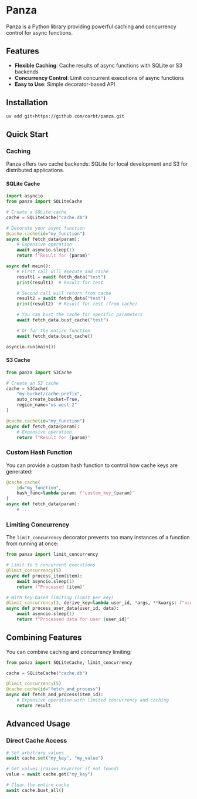 # Panza

Panza is a Python library providing powerful caching and concurrency control for async functions.

## Features

- **Flexible Caching**: Cache results of async functions with SQLite or S3 backends
- **Concurrency Control**: Limit concurrent executions of async functions
- **Easy to Use**: Simple decorator-based API

## Installation

```bash
uv add git+https://github.com/corbt/panza.git
```

## Quick Start

### Caching

Panza offers two cache backends: SQLite for local development and S3 for distributed applications.

#### SQLite Cache

```python
import asyncio
from panza import SQLiteCache

# Create a SQLite cache
cache = SQLiteCache("cache.db")

# Decorate your async function
@cache.cache(id="my_function")
async def fetch_data(param):
    # Expensive operation
    await asyncio.sleep(1)
    return f"Result for {param}"

async def main():
    # First call will execute and cache
    result1 = await fetch_data("test")
    print(result1)  # Result for test

    # Second call will return from cache
    result2 = await fetch_data("test")
    print(result2)  # Result for test (from cache)

    # You can bust the cache for specific parameters
    await fetch_data.bust_cache("test")

    # Or for the entire function
    await fetch_data.bust_cache()

asyncio.run(main())
```

#### S3 Cache

```python
from panza import S3Cache

# Create an S3 cache
cache = S3Cache(
    "my-bucket/cache-prefix",
    auto_create_bucket=True,
    region_name="us-west-2"
)

@cache.cache(id="my_function")
async def fetch_data(param):
    # Expensive operation
    return f"Result for {param}"
```

### Custom Hash Function

You can provide a custom hash function to control how cache keys are generated:

```python
@cache.cache(
    id="my_function",
    hash_func=lambda param: f"custom_key_{param}"
)
async def fetch_data(param):
    # ...
```

### Limiting Concurrency

The `limit_concurrency` decorator prevents too many instances of a function from running at once:

```python
from panza import limit_concurrency

# Limit to 5 concurrent executions
@limit_concurrency(5)
async def process_item(item):
    await asyncio.sleep(1)
    return f"Processed {item}"

# With key-based limiting (limit per key)
@limit_concurrency(3, derive_key=lambda user_id, *args, **kwargs: f"user_{user_id}")
async def process_user_data(user_id, data):
    await asyncio.sleep(1)
    return f"Processed data for user {user_id}"
```

## Combining Features

You can combine caching and concurrency limiting:

```python
from panza import SQLiteCache, limit_concurrency

cache = SQLiteCache("cache.db")

@limit_concurrency(5)
@cache.cache(id="fetch_and_process")
async def fetch_and_process(item_id):
    # Expensive operation with limited concurrency and caching
    return result
```

## Advanced Usage

### Direct Cache Access

```python
# Set arbitrary values
await cache.set("my_key", "my_value")

# Get values (raises KeyError if not found)
value = await cache.get("my_key")

# Clear the entire cache
await cache.bust_all()
```
